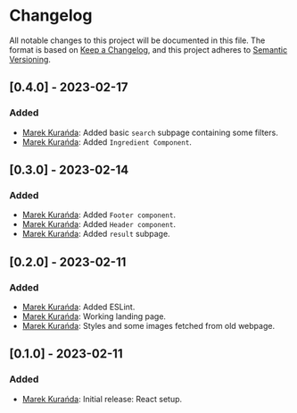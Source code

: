 # Changelog
All notable changes to this project will be documented in this file.
The format is based on [Keep a Changelog](https://keepachangelog.com/en/1.0.0/),
and this project adheres to [Semantic Versioning](https://semver.org/spec/v2.0.0.html).

## [0.4.0] - 2023-02-17
### Added
- [Marek Kurańda](https://github.com/mjkuranda): Added basic `search` subpage containing some filters.
- [Marek Kurańda](https://github.com/mjkuranda): Added `Ingredient Component`.

## [0.3.0] - 2023-02-14
### Added
- [Marek Kurańda](https://github.com/mjkuranda): Added `Footer component`.
- [Marek Kurańda](https://github.com/mjkuranda): Added `Header component`.
- [Marek Kurańda](https://github.com/mjkuranda): Added `result` subpage.

## [0.2.0] - 2023-02-11
### Added
- [Marek Kurańda](https://github.com/mjkuranda): Added ESLint.
- [Marek Kurańda](https://github.com/mjkuranda): Working landing page.
- [Marek Kurańda](https://github.com/mjkuranda): Styles and some images fetched from old webpage.

## [0.1.0] - 2023-02-11
### Added
- [Marek Kurańda](https://github.com/mjkuranda): Initial release: React setup.